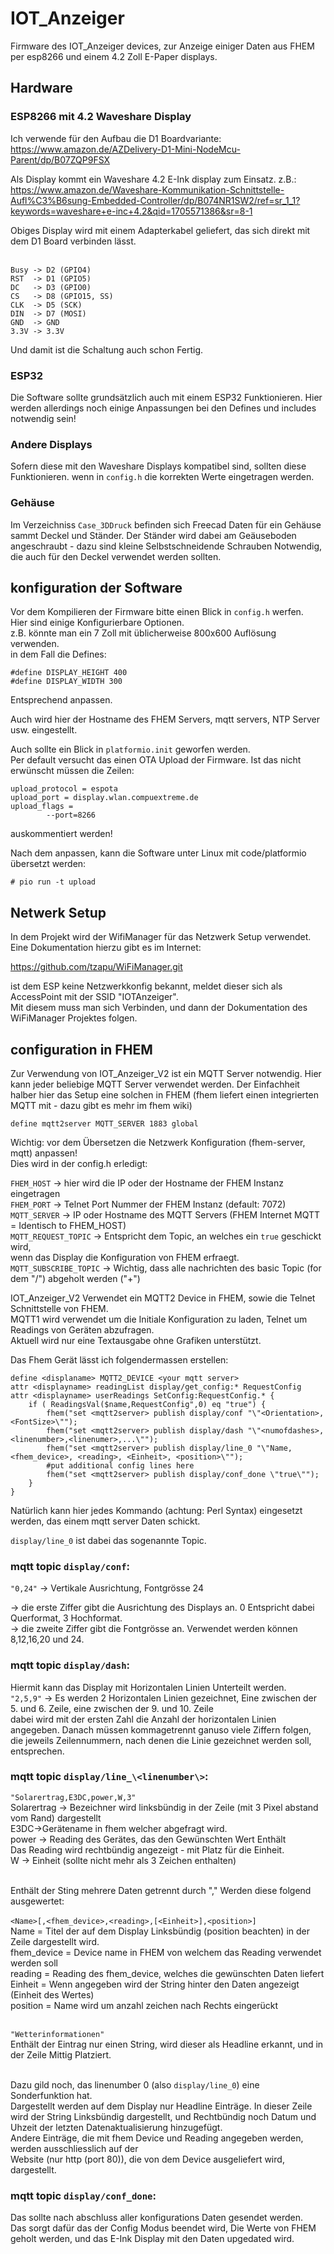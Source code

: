 # IOT_Anzeiger

Firmware des IOT_Anzeiger devices, zur Anzeige einiger Daten aus FHEM per esp8266 und einem 4.2 Zoll E-Paper displays.<br>
## Hardware
### ESP8266 mit 4.2 Waveshare Display
Ich verwende für den Aufbau die D1 Boardvariante:<br>
https://www.amazon.de/AZDelivery-D1-Mini-NodeMcu-Parent/dp/B07ZQP9FSX

Als Display kommt ein Waveshare 4.2 E-Ink display zum Einsatz. z.B.:<br>
https://www.amazon.de/Waveshare-Kommunikation-Schnittstelle-Aufl%C3%B6sung-Embedded-Controller/dp/B074NR1SW2/ref=sr_1_1?keywords=waveshare+e-inc+4.2&qid=1705571386&sr=8-1

Obiges Display wird mit einem Adapterkabel geliefert, das sich direkt mit dem D1 Board verbinden lässt.<br><br>

```
Busy -> D2 (GPIO4)
RST  -> D1 (GPIO5)
DC   -> D3 (GPIO0)
CS   -> D8 (GPIO15, SS)
CLK  -> D5 (SCK)
DIN  -> D7 (MOSI)
GND  -> GND
3.3V -> 3.3V
```

Und damit ist die Schaltung auch schon Fertig.<br>

### ESP32
Die Software sollte grundsätzlich auch mit einem ESP32 Funktionieren. Hier werden allerdings noch einige Anpassungen bei den Defines und includes notwendig sein!<br>
### Andere Displays
Sofern diese mit den Waveshare Displays kompatibel sind, sollten diese Funktionieren.
wenn in `config.h` die korrekten Werte eingetragen werden.<br>
### Gehäuse
Im Verzeichniss `Case_3DDruck` befinden sich Freecad Daten für ein Gehäuse sammt Deckel und Ständer.
Der Ständer wird dabei am Geäuseboden angeschraubt - dazu sind kleine Selbstschneidende Schrauben Notwendig,
die auch für den Deckel verwendet werden sollten.
## konfiguration der Software
Vor dem Kompilieren der Firmware bitte einen Blick in `config.h` werfen.<br>
Hier sind einige Konfigurierbare Optionen.<br>
z.B. könnte man ein 7 Zoll mit üblicherweise 800x600 Auflösung verwenden.<br>
in dem Fall die Defines:<br>
```
#define DISPLAY_HEIGHT 400
#define DISPLAY_WIDTH 300
```
Entsprechend anpassen.<br>

Auch wird hier der Hostname des FHEM Servers, mqtt servers, NTP Server usw. eingestellt.<br>

Auch sollte ein Blick in `platformio.init` geworfen werden.<br>
Per default versucht das einen OTA Upload der Firmware. Ist das nicht erwünscht müssen die Zeilen:<br>
```
upload_protocol = espota
upload_port = display.wlan.compuextreme.de
upload_flags =
        --port=8266
```
auskommentiert werden!<br>

Nach dem anpassen, kann die Software unter Linux mit code/platformio übersetzt werden:
```
# pio run -t upload
```

## Netwerk Setup
In dem Projekt wird der WifiManager für das Netzwerk Setup verwendet.<br>
Eine Dokumentation hierzu gibt es im Internet:<br>

https://github.com/tzapu/WiFiManager.git

ist dem ESP keine Netzwerkkonfig bekannt, meldet dieser sich als AccessPoint mit der SSID "IOTAnzeiger".<br>
Mit diesem muss man sich Verbinden, und dann der Dokumentation des WiFiManager Projektes folgen.<br>

## configuration in FHEM
Zur Verwendung von IOT_Anzeiger_V2 ist ein MQTT Server notwendig.
Hier kann jeder beliebige MQTT Server verwendet werden. Der Einfachheit halber hier
das Setup eine solchen in FHEM (fhem liefert einen integrierten MQTT mit - dazu gibt es mehr im fhem wiki)
```
define mqtt2server MQTT_SERVER 1883 global
```

Wichtig: vor dem Übersetzen die Netzwerk Konfiguration (fhem-server, mqtt) anpassen!<br>
Dies wird in der config.h erledigt:<br>

`FHEM_HOST` -> hier wird die IP oder der Hostname der FHEM Instanz eingetragen<br>
`FHEM_PORT` -> Telnet Port Nummer der FHEM Instanz (default: 7072)<br>
`MQTT_SERVER` -> IP oder Hostname des MQTT Servers (FHEM Internet MQTT = Identisch to FHEM_HOST)<br>
`MQTT_REQUEST_TOPIC` -> Entspricht dem Topic, an welches ein `true` geschickt wird,<br>
                wenn das Display die Konfiguration von FHEM erfraegt.<br>
`MQTT_SUBSCRIBE_TOPIC` -> Wichtig, dass alle nachrichten des basic Topic (for dem "/") abgeholt werden ("+")<br>

IOT_Anzeiger_V2 Verwendet ein MQTT2 Device in FHEM, sowie die Telnet Schnittstelle von FHEM.<br>
MQTT1 wird verwendet um die Initiale Konfiguration zu laden, Telnet um Readings von Geräten abzufragen.<br>
Aktuell wird nur eine Textausgabe ohne Grafiken unterstützt.<br>

Das Fhem Gerät lässt ich folgendermassen erstellen:<br>
```
define <displaname> MQTT2_DEVICE <your mqtt server>
attr <displayname> readingList display/get_config:* RequestConfig
attr <displayname> userReadings SetConfig:RequestConfig.* {
    if ( ReadingsVal($name,RequestConfig",0) eq "true") {
        fhem("set <mqtt2server> publish display/conf "\"<Orientation>,<FontSize>\"");
        fhem("set <mqtt2server> publish display/dash "\"<numofdashes>,<linenumber>,<linenumer>,...\"");
        fhem("set <mqtt2server> publish display/line_0 "\"Name, <fhem_device>, <reading>, <Einheit>, <position>\"");
        #put additional config lines here
        fhem("set <mqtt2server> publish display/conf_done \"true\"");
    }
}
```
Natürlich kann hier jedes Kommando (achtung: Perl Syntax) eingesetzt werden, das einem mqtt server Daten schickt.<br>

`display/line_0` ist dabei das sogenannte Topic.<br>

### mqtt topic `display/conf`:<br>
`"0,24"` -> Vertikale Ausrichtung, Fontgrösse 24<br>

-> die erste Ziffer gibt die Ausrichtung des Displays an. 0 Entspricht dabei Querformat, 3 Hochformat.<br>
-> die zweite Ziffer gibt die Fontgrösse an. Verwendet werden können 8,12,16,20 und 24.<br>

### mqtt topic `display/dash`:<br>
Hiermit kann das Display mit Horizontalen Linien Unterteilt werden.<br>
`"2,5,9"` -> Es werden 2 Horizontalen Linien gezeichnet, Eine zwischen der 5. und 6. Zeile, eine zwischen der 9. und 10. Zeile<br>
dabei wird mit der ersten Zahl die Anzahl der horizontalen Linien angegeben. Danach müssen kommagetrennt ganuso viele Ziffern folgen,<br>
die jeweils Zeilennummern, nach denen die Linie gezeichnet werden soll, entsprechen.<br>

### mqtt topic `display/line_\<linenumber\>`:<br>
`"Solarertrag,E3DC,power,W,3"` <br>
Solarertrag -> Bezeichner wird linksbündig in der Zeile (mit 3 Pixel abstand vom Rand) dargestellt<br>
E3DC->Gerätename in fhem welcher abgefragt wird.<br>
power -> Reading des Gerätes, das den Gewünschten Wert Enthält<br>
Das Reading wird rechtbündig angezeigt - mit Platz für die Einheit.<br>
W -> Einheit (sollte nicht mehr als 3 Zeichen enthalten)<br><br>

Enthält der Sting mehrere Daten getrennt durch "," Werden diese folgend ausgewertet:<br><br>
`<Name>[,<fhem_device>,<reading>,[<Einheit>],<position>]`<br>
Name = Titel der auf dem Display Linksbündig (position beachten) in der Zeile dargestellt wird.<br>
fhem_device = Device name in FHEM von welchem das Reading verwendet werden soll <br>
reading = Reading des fhem_device, welches die gewünschten Daten liefert<br>
Einheit = Wenn angegeben wird der String hinter den Daten angezeigt (Einheit des Wertes)<br>
position = Name wird um anzahl <position> zeichen nach Rechts eingerückt<br><br>

`"Wetterinformationen"`<br>
Enthält der Eintrag nur einen String, wird dieser als Headline erkannt, und in der Zeile Mittig Platziert.<br><br>

Dazu gild noch, das linenumber 0 (also `display/line_0`) eine Sonderfunktion hat. <br>
Dargestellt werden auf dem Display nur Headline Einträge. In dieser Zeile wird der String Linksbündig dargestellt,
und Rechtbündig noch Datum und Uhzeit der letzten Datenaktualisierung hinzugefügt.<br>
Andere Einträge, die mit fhem Device und Reading angegeben werden, werden ausschliesslich auf der <br>
Website (nur http (port 80)), die von dem Device ausgeliefert wird, dargestellt.<br>

### mqtt topic `display/conf_done`:<br>
Das sollte nach abschluss aller konfigurations Daten gesendet werden.<br>
Das sorgt dafür das der Config Modus beendet wird, Die Werte von FHEM geholt werden,
und das E-Ink Display mit den Daten upgedated wird.
